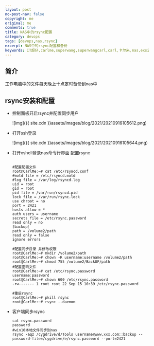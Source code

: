 ```yaml
---
layout: post
no-post-nav: false 
copyright: me
original: me
comments: true
title: NAS中的rsync配置
category: devops
tags: [devops,nas,rsync]
excerpt: NAS中的rsync配置和备份
keywords: IT超仔,carlme,superwang,superwangcarl,carl,卡尔米,nas,exsi
---
```


## 简介

工作电脑中的文件每天晚上十点定时备份到nas中

## rsync安装和配置

- 控制面板开启rsync并配置同步用户

  ![img]({{ site.cdn }}assets/images/blog/2021/20210916105612.png)

- 打开ssh登录

  ![img]({{ site.cdn }}assets/images/blog/2021/20210916105644.png)

- 打开xshell登录nas命令行界面 配置rsync

  ```shell

  #配置配置文件
  root@CarlMe:~# cat /etc/rsyncd.conf 
  #motd file = /etc/rsyncd.motd
  #log file = /var/log/rsyncd.log
  uid = root
  gid = root
  pid file = /var/run/rsyncd.pid
  lock file = /var/run/rsync.lock
  use chroot = no
  port = 2421
  hosts allow = *
  auth users = username
  secrets file = /etc/rsync.password
  read only = no
  [backup]
  path = /volume2/path
  read only = false
  ignore errors

  #配置同步目录 并修改权限
  root@CarlMe:~# mkdir /volume2/path
  root@CarlMe:~# chown -R username:username /volume2/path
  root@CarlMe:~# chmod 755 /volume2/BackUP/path
  #配置密码文件
  root@CarlMe:~# cat /etc/rsync.password 
  username:password
  root@CarlMe:~# chown 600 /etc/rsync.password 
  -rw------- 1 root root 22 Sep 15 10:39 /etc/rsync.password

  #重启rsync
  root@CarlMe:~# pkill rsync
  root@CarlMe:~# rsync --daemon

  ```

- 客户端同步rsync

  ```shell
  cat rsync.password
  password
  #win10本地文件同步到nas
  rsync -aqz /cygdrive/d/Tools username@www.xxx.com::backup --password-file=/cygdrive/e/rsync.password --port=2421
  ```

  ​

  ​

